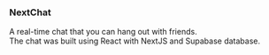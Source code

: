 ### NextChat

A real-time chat that you can hang out with friends. <br>
The chat was built using React with NextJS and Supabase database.
